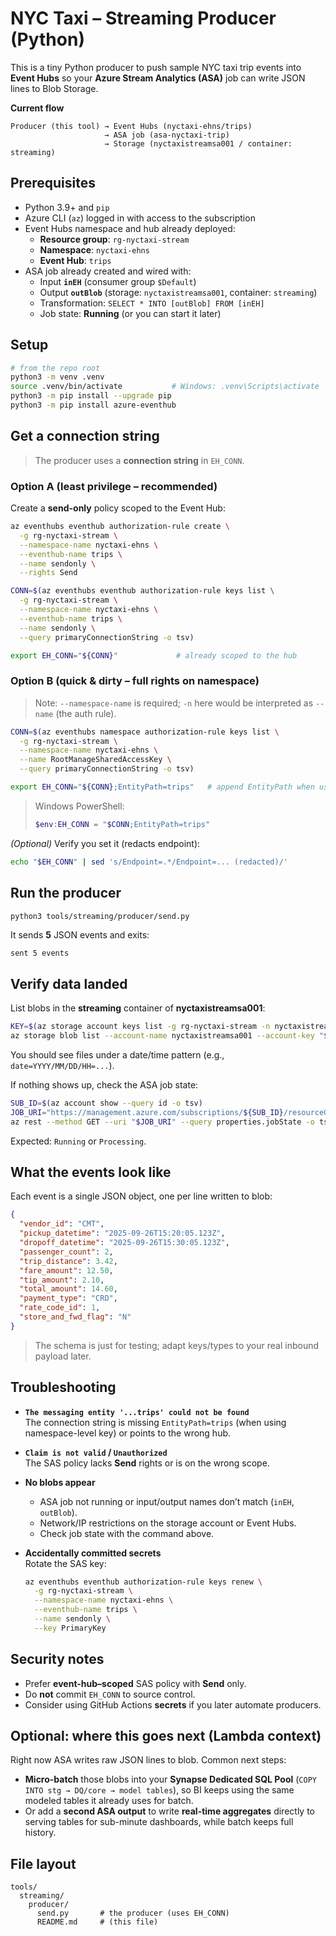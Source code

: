 # NYC Taxi – Streaming Producer (Python)

This is a tiny Python producer to push sample NYC taxi trip events into **Event Hubs** so your **Azure Stream Analytics (ASA)** job can write JSON lines to Blob Storage.

**Current flow**

```
Producer (this tool) → Event Hubs (nyctaxi-ehns/trips)
                     → ASA job (asa-nyctaxi-trip)
                     → Storage (nyctaxistreamsa001 / container: streaming)
```

## Prerequisites

- Python 3.9+ and `pip`
- Azure CLI (`az`) logged in with access to the subscription
- Event Hubs namespace and hub already deployed:
  - **Resource group**: `rg-nyctaxi-stream`
  - **Namespace**: `nyctaxi-ehns`
  - **Event Hub**: `trips`
- ASA job already created and wired with:
  - Input **`inEH`** (consumer group `$Default`)
  - Output **`outBlob`** (storage: `nyctaxistreamsa001`, container: `streaming`)
  - Transformation: `SELECT * INTO [outBlob] FROM [inEH]`
  - Job state: **Running** (or you can start it later)

## Setup

```bash
# from the repo root
python3 -m venv .venv
source .venv/bin/activate           # Windows: .venv\Scripts\activate
python3 -m pip install --upgrade pip
python3 -m pip install azure-eventhub
```

## Get a connection string

> The producer uses a **connection string** in `EH_CONN`.

### Option A (least privilege – recommended)

Create a **send-only** policy scoped to the Event Hub:

```bash
az eventhubs eventhub authorization-rule create \
  -g rg-nyctaxi-stream \
  --namespace-name nyctaxi-ehns \
  --eventhub-name trips \
  --name sendonly \
  --rights Send

CONN=$(az eventhubs eventhub authorization-rule keys list \
  -g rg-nyctaxi-stream \
  --namespace-name nyctaxi-ehns \
  --eventhub-name trips \
  --name sendonly \
  --query primaryConnectionString -o tsv)

export EH_CONN="${CONN}"             # already scoped to the hub
```

### Option B (quick & dirty – full rights on namespace)

> Note: `--namespace-name` is required; `-n` here would be interpreted as `--name` (the auth rule).

```bash
CONN=$(az eventhubs namespace authorization-rule keys list \
  -g rg-nyctaxi-stream \
  --namespace-name nyctaxi-ehns \
  --name RootManageSharedAccessKey \
  --query primaryConnectionString -o tsv)

export EH_CONN="${CONN};EntityPath=trips"   # append EntityPath when using namespace-level key
```

> Windows PowerShell:
> ```powershell
> $env:EH_CONN = "$CONN;EntityPath=trips"
> ```

*(Optional)* Verify you set it (redacts endpoint):
```bash
echo "$EH_CONN" | sed 's/Endpoint=.*/Endpoint=... (redacted)/'
```

## Run the producer

```bash
python3 tools/streaming/producer/send.py
```

It sends **5** JSON events and exits:

```
sent 5 events
```

## Verify data landed

List blobs in the **streaming** container of **nyctaxistreamsa001**:

```bash
KEY=$(az storage account keys list -g rg-nyctaxi-stream -n nyctaxistreamsa001 --query '[0].value' -o tsv)
az storage blob list --account-name nyctaxistreamsa001 --account-key "$KEY" -c streaming -o table
```

You should see files under a date/time pattern (e.g., `date=YYYY/MM/DD/HH=...`).

If nothing shows up, check the ASA job state:

```bash
SUB_ID=$(az account show --query id -o tsv)
JOB_URI="https://management.azure.com/subscriptions/${SUB_ID}/resourceGroups/rg-nyctaxi-stream/providers/Microsoft.StreamAnalytics/streamingjobs/asa-nyctaxi-trip?api-version=2021-10-01-preview"
az rest --method GET --uri "$JOB_URI" --query properties.jobState -o tsv
```

Expected: `Running` or `Processing`.

## What the events look like

Each event is a single JSON object, one per line written to blob:

```json
{
  "vendor_id": "CMT",
  "pickup_datetime": "2025-09-26T15:20:05.123Z",
  "dropoff_datetime": "2025-09-26T15:30:05.123Z",
  "passenger_count": 2,
  "trip_distance": 3.42,
  "fare_amount": 12.50,
  "tip_amount": 2.10,
  "total_amount": 14.60,
  "payment_type": "CRD",
  "rate_code_id": 1,
  "store_and_fwd_flag": "N"
}
```

> The schema is just for testing; adapt keys/types to your real inbound payload later.

## Troubleshooting

- **`The messaging entity '...trips' could not be found`**  
  The connection string is missing `EntityPath=trips` (when using namespace-level key) or points to the wrong hub.

- **`Claim is not valid` / `Unauthorized`**  
  The SAS policy lacks **Send** rights or is on the wrong scope.

- **No blobs appear**  
  - ASA job not running or input/output names don’t match (`inEH`, `outBlob`).
  - Network/IP restrictions on the storage account or Event Hubs.
  - Check job state with the command above.

- **Accidentally committed secrets**  
  Rotate the SAS key:
  ```bash
  az eventhubs eventhub authorization-rule keys renew \
    -g rg-nyctaxi-stream \
    --namespace-name nyctaxi-ehns \
    --eventhub-name trips \
    --name sendonly \
    --key PrimaryKey
  ```

## Security notes

- Prefer **event-hub–scoped** SAS policy with **Send** only.
- Do **not** commit `EH_CONN` to source control.
- Consider using GitHub Actions **secrets** if you later automate producers.

## Optional: where this goes next (Lambda context)

Right now ASA writes raw JSON lines to blob. Common next steps:

- **Micro-batch** those blobs into your **Synapse Dedicated SQL Pool** (`COPY INTO stg → DQ/core → model tables`), so BI keeps using the same modeled tables it already uses for batch.
- Or add a **second ASA output** to write **real-time aggregates** directly to serving tables for sub-minute dashboards, while batch keeps full history.

## File layout

```
tools/
  streaming/
    producer/
      send.py       # the producer (uses EH_CONN)
      README.md     # (this file)
```
